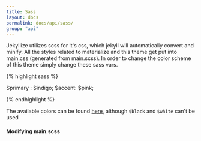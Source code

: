 ```yaml
---
title: Sass
layout: docs
permalink: docs/api/sass/
group: "api"
---
```


Jekyllize utilizes scss for it's css, which jekyll will automatically convert and minify. All the styles related to materialize and this theme get put into main.css (generated from main.scss). In order to change the color scheme of this theme simply change these sass vars.

{% highlight sass %}

$primary : $indigo;
$accent: $pink;

{% endhighlight %}

The available colors can be found [here](http://materializecss.com/color.html), although `$black` and `$white` can't be used

#### Modifying main.scss